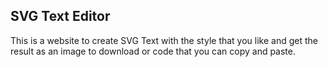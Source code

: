 ## SVG Text Editor

This is a website to create SVG Text with the style that you like and get the result as an image to download or code that you can copy and paste.
